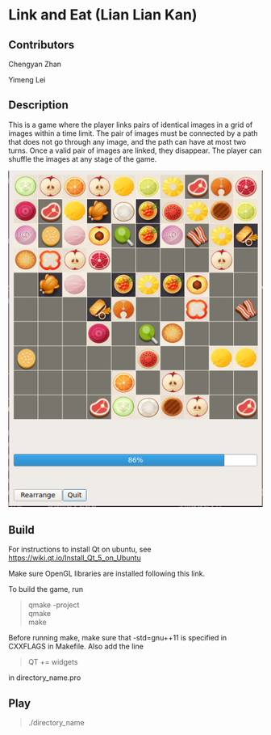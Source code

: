 # Link and Eat (Lian Lian Kan)

## Contributors
Chengyan Zhan

Yimeng Lei

## Description
This is a game where the player links pairs of identical images in a grid of images within a time limit. The pair of images must be connected by a path that does not go through any image, and the path can have at most two turns. Once a valid pair of images are linked, they disappear. The player can shuffle the images at any stage of the game.

![gui](lianliankan.png)

## Build
For instructions to install Qt on ubuntu, see https://wiki.qt.io/Install_Qt_5_on_Ubuntu

Make sure OpenGL libraries are installed following this link.

To build the game, run
> qmake -project <br />
> qmake <br />
> make

Before running make, make sure that -std=gnu++11 is specified in CXXFLAGS in Makefile. Also add the line 
> QT += widgets <br />

in directory_name.pro

## Play
> ./directory_name
